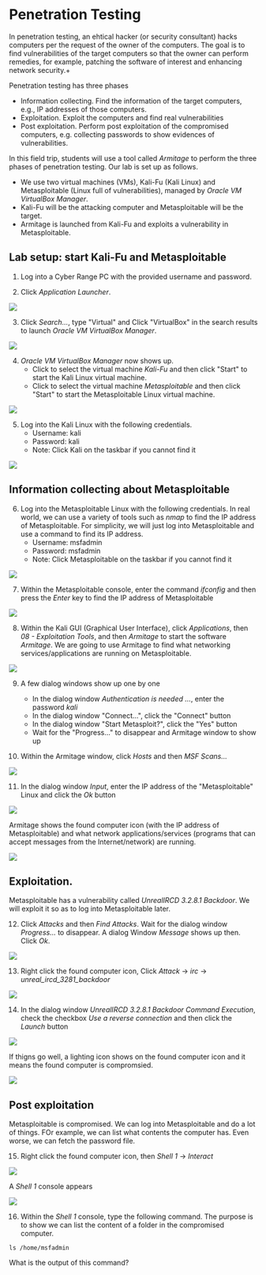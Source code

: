 # Penetration Testing

In penetration testing, an ehtical hacker (or security consultant) hacks computers per the request of the owner of the computers. The goal is to find vulnerabilities of the target computers so that the owner can perform remedies, for example, patching the software of interest and enhancing network security.+

Penetration testing has three phases
- Information collecting. Find the information of the target computers, e.g., IP addresses of those computers.
- Exploitation. Exploit the computers and find real vulnerabilities
- Post exploitation. Perform post exploitation of the compromised computers, e.g. collecting passwords to show evidences of vulnerabilities.

In this field trip, students will use a tool called *Armitage* to perform the three phases of penetration testing. Our lab is set up as follows. 
- We use two virtual machines (VMs), Kali-Fu (Kali Linux) and Metasploitable (Linux full of vulnerabilities), managed by *Oracle VM VirtualBox Manager*.
- Kali-Fu will be the attacking computer and Metasploitable will be the target.
- Armitage is launched from Kali-Fu and exploits a vulnerability in Metasploitable.

## Lab setup: start Kali-Fu and Metasploitable

1. Log into a Cyber Range PC with the provided username and password.

2. Click *Application Launcher*.

<img src="imgs/KubuntuScreen.PNG">

3. Click *Search...*, type "Virtual" and Click "VirtualBox" in the search results to launch *Oracle VM VirtualBox Manager*.

<img src="imgs/KubuntuSearch.PNG">

4. *Oracle VM VirtualBox Manager* now shows up. 
   - Click to select the virtual machine *Kali-Fu* and then click "Start" to start the Kali Linux virtual machine.
   - Click to select the virtual machine *Metasploitable* and then click "Start" to start the Metasploitable Linux virtual machine.

<img src="imgs/KubuntuVirtualBox.PNG">

5. Log into the Kali Linux with the following credentials. 
   - Username: kali
   - Password: kali
   - Note: Click Kali on the taskbar if you cannot find it

<img src="imgs/KubuntuKali.PNG">

## Information collecting about Metasploitable

6. Log into the Metasploitable Linux with the following credentials. In real world, we can use a variety of tools such as *nmap* to find the IP address of Metasploitable. For simplicity, we will just log into Metasploitable and use a command to find its IP address.
   - Username: msfadmin
   - Password: msfadmin
   - Note: Click Metasploitable on the taskbar if you cannot find it

<img src="imgs/KubuntuMetasploitable.PNG">

7. Within the Metasploitable console, enter the command *ifconfig* and then press the *Enter* key to find the IP address of Metasploitable

<img src="imgs/KubuntuMetasploitable-ifconfig.PNG">

8. Within the Kali GUI (Graphical User Interface), click *Applications*, then *08 - Exploitation Tools*, and then *Armitage* to start the software *Armitage*. We are going to use Armitage to find what networking services/applications are running on Metasploitable.

<img src="imgs/KubuntuKali-StartArmitage.PNG">

9. A few dialog windows show up one by one
   - In the dialog window *Authentication is needed ...*, enter the password *kali*
   - In the dialog window "Connect...", click the "Connect" button
   - In the dialog window "Start Metasploit?", click the "Yes" button
   - Wait for the "Progress..." to disappear and Armitage window to show up

10. Within the Armitage window, click *Hosts* and then *MSF Scans...*

<img src="imgs/KubuntuKali-ArmitageWindow.PNG">

11. In the dialog window *Input*, enter the IP address of the "Metasploitable" Linux and click the *Ok* button

<img src="imgs/KubuntuKali-ArmitageInput.PNG">

Armitage shows the found computer icon (with the IP address of Metasploitable) and what network applications/services (programs that can accept messages from the Internet/network) are running.

<img src="imgs/KubuntuKali-ArmitageFoundServices.PNG">

## Exploitation. 
Metasploitable has a vulnerability called *UnrealIRCD 3.2.8.1 Backdoor*. We will exploit it so as to log into Metasploitable later.

12. Click *Attacks* and then *Find Attacks*. Wait for the dialog window *Progress...* to disappear. A dialog Window *Message* shows up then. Click *Ok*.

<img src="imgs/KubuntuKali-ArmitageFindAttacks.PNG">

13. Right click the found computer icon, Click *Attack* -> *irc* -> *unreal_ircd_3281_backdoor*

<img src="imgs/KubuntuKali-ArmitageIRC.PNG">

14. In the dialog window *UnrealIRCD 3.2.8.1 Backdoor Command Execution*, check the checkbox *Use a reverse connection* and then click the *Launch* button

<img src="imgs/KubuntuKali-Armitage-IRCConfig.PNG">

If thigns go well, a lighting icon shows on the found computer icon and it means the found computer is compromsied.

<img src="imgs/KubuntuKali-Armitage-IRCResult.PNG">

## Post exploitation
Metasploitable is compromised. We can log into Metasploitable and do a lot of things. FOr example, we can list what contents the computer has. Even worse, we can fetch the password file.

15. Right click the found computer icon, then *Shell 1* -> *Interact*

<img src="imgs/KubuntuKali-Armitage-IRC-Shell.PNG"> 

A *Shell 1* console appears

<img src="imgs/KubuntuKali-Armitage-IRC-Shell1-Console.PNG"> 

16. Within the *Shell 1* console, type the following command. The purpose is to show we can list the content of a folder in the compromised computer.
```
ls /home/msfadmin
```

What is the output of this command?

